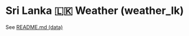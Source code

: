 # Sri Lanka :sri_lanka: Weather (weather_lk)

See [README.md (data)](https://github.com/nuuuwan/weather_lk/tree/data)